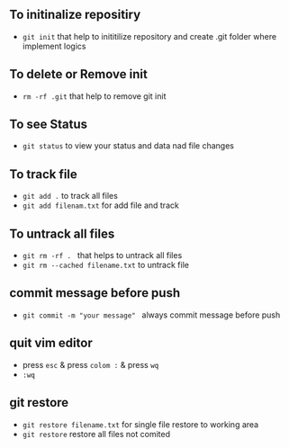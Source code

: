 ## To initinalize repositiry

- `git init` that help to inititilize repository and create .git folder where implement logics

## To delete or Remove init
 - `rm -rf .git` that help to remove git init

## To see Status
 - `git status` to view your status and data nad file changes 


## To track file
- `git add .` to track all files
- `git add filenam.txt` for add file and track

## To untrack all files
- `git rm -rf . ` that helps to untrack all files
- `git rm --cached filename.txt`  to untrack file   


## commit message before push

- `git commit -m "your message" ` always commit message before push

## quit vim editor
- press `esc` & press `colom :` & press `wq`
- `:wq`

## git restore
- `git restore filename.txt` for single file restore to working area
- `git restore` restore all files not comited


